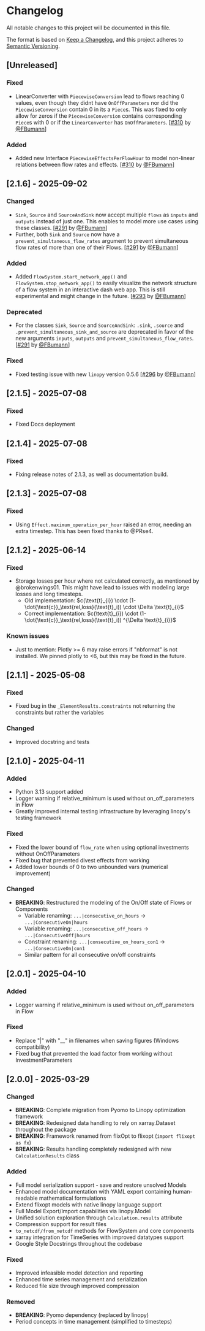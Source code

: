 # Changelog

All notable changes to this project will be documented in this file.

The format is based on [Keep a Changelog](https://keepachangelog.com/en/1.0.0/),
and this project adheres to [Semantic Versioning](https://semver.org/spec/v2.0.0.html).

## [Unreleased]

### Fixed
- LinearConverter with `PiecewiseConversion` lead to flows reaching 0 values, even though they didnt have `OnOffParameters` nor did the `PiecewiseConversion` contain 0 in its a `Piece`s. This was fixed to only allow for zeros if the `PiecewiseConversion` contains corresponding `Piece`s with 0 or if the `LinearConverter` has `OnOffParameters`. [[#310](https://github.com/flixOpt/flixopt/pull/310) by [@FBumann](https://github.com/FBumann)]

### Added
- Added new Interface `PiecewiseEffectsPerFlowHour` to model non-linear relations between flow rates and effects. [[#310](https://github.com/flixOpt/flixopt/pull/310) by [@FBumann](https://github.com/FBumann)]


## [2.1.6] - 2025-09-02

### Changed
- `Sink`, `Source` and `SourceAndSink` now accept multiple `flows` as `inputs` and `outputs` instead of just one. This enables to model more use cases using these classes. [[#291](https://github.com/flixOpt/flixopt/pull/291) by [@FBumann](https://github.com/FBumann)]
- Further, both `Sink` and `Source` now have a `prevent_simultaneous_flow_rates` argument to prevent simultaneous flow rates of more than one of their Flows. [[#291](https://github.com/flixOpt/flixopt/pull/291) by [@FBumann](https://github.com/FBumann)]

### Added
- Added `FlowSystem.start_network_app()` and `FlowSystem.stop_network_app()` to easily visualize the network structure of a flow system in an interactive dash web app. This is still experimental and might change in the future. [[#293](https://github.com/flixOpt/flixopt/pull/293) by [@FBumann](https://github.com/FBumann)]

### Deprecated
- For the classes `Sink`, `Source` and `SourceAndSink`: `.sink`, `.source` and `.prevent_simultaneous_sink_and_source` are deprecated in favor of the new arguments `inputs`, `outputs` and `prevent_simultaneous_flow_rates`. [[#291](https://github.com/flixOpt/flixopt/pull/291) by [@FBumann](https://github.com/FBumann)]

### Fixed
- Fixed testing issue with new `linopy` version 0.5.6 [[#296](https://github.com/flixOpt/flixopt/pull/296) by [@FBumann](https://github.com/FBumann)]

## [2.1.5] - 2025-07-08

### Fixed
- Fixed Docs deployment

## [2.1.4] - 2025-07-08

### Fixed
- Fixing release notes of 2.1.3, as well as documentation build.


## [2.1.3] - 2025-07-08

### Fixed
- Using `Effect.maximum_operation_per_hour` raised an error, needing an extra timestep. This has been fixed thanks to @PRse4.

## [2.1.2] - 2025-06-14

### Fixed
- Storage losses per hour where not calculated correctly, as mentioned by @brokenwings01. This might have lead to issues with modeling large losses and long timesteps. 
  - Old implementation:     $c(\text{t}_{i}) \cdot (1-\dot{\text{c}}_\text{rel,loss}(\text{t}_i)) \cdot \Delta \text{t}_{i}$
  - Correct implementation: $c(\text{t}_{i}) \cdot (1-\dot{\text{c}}_\text{rel,loss}(\text{t}_i)) ^{\Delta \text{t}_{i}}$

### Known issues
- Just to mention: Plotly >= 6 may raise errors if "nbformat" is not installed. We pinned plotly to <6, but this may be fixed in the future.

## [2.1.1] - 2025-05-08

### Fixed
- Fixed bug in the `_ElementResults.constraints` not returning the constraints but rather the variables

### Changed
- Improved docstring and tests

## [2.1.0] - 2025-04-11

### Added
- Python 3.13 support added
- Logger warning if relative_minimum is used without on_off_parameters in Flow
- Greatly improved internal testing infrastructure by leveraging linopy's testing framework

### Fixed
- Fixed the lower bound of `flow_rate` when using optional investments without OnOffParameters
- Fixed bug that prevented divest effects from working
- Added lower bounds of 0 to two unbounded vars (numerical improvement)

### Changed
- **BREAKING**: Restructured the modeling of the On/Off state of Flows or Components
  - Variable renaming: `...|consecutive_on_hours` → `...|ConsecutiveOn|hours`
  - Variable renaming: `...|consecutive_off_hours` → `...|ConsecutiveOff|hours`
  - Constraint renaming: `...|consecutive_on_hours_con1` → `...|ConsecutiveOn|con1`
  - Similar pattern for all consecutive on/off constraints

## [2.0.1] - 2025-04-10

### Added
- Logger warning if relative_minimum is used without on_off_parameters in Flow

### Fixed
- Replace "|" with "__" in filenames when saving figures (Windows compatibility)
- Fixed bug that prevented the load factor from working without InvestmentParameters

## [2.0.0] - 2025-03-29

### Changed
- **BREAKING**: Complete migration from Pyomo to Linopy optimization framework
- **BREAKING**: Redesigned data handling to rely on xarray.Dataset throughout the package
- **BREAKING**: Framework renamed from flixOpt to flixopt (`import flixopt as fx`)
- **BREAKING**: Results handling completely redesigned with new `CalculationResults` class

### Added
- Full model serialization support - save and restore unsolved Models
- Enhanced model documentation with YAML export containing human-readable mathematical formulations
- Extend flixopt models with native linopy language support
- Full Model Export/Import capabilities via linopy.Model
- Unified solution exploration through `Calculation.results` attribute
- Compression support for result files
- `to_netcdf/from_netcdf` methods for FlowSystem and core components
- xarray integration for TimeSeries with improved datatypes support
- Google Style Docstrings throughout the codebase

### Fixed
- Improved infeasible model detection and reporting
- Enhanced time series management and serialization
- Reduced file size through improved compression

### Removed
- **BREAKING**: Pyomo dependency (replaced by linopy)
- Period concepts in time management (simplified to timesteps)